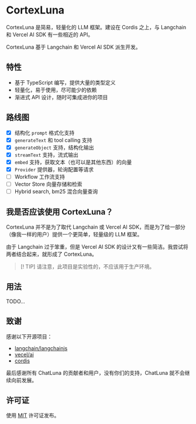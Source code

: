 # CortexLuna

CortexLuna 是简易，轻量化的 LLM 框架。建设在 Cordis 之上，与 Langchain 和 Vercel AI SDK 有一些相近的 API。

CortexLuna 基于 Langchain 和 Vercel AI SDK 派生开发。

## 特性

* 基于 TypeScript 编写，提供大量的类型定义
* 轻量化，易于使用，尽可能少的依赖
* 渐进式 API 设计，随时可集成进你的项目

## 路线图

* [x] 结构化 `prompt` 格式化支持
* [x] `generateText` 和 tool calling 支持
* [x] `generateObject` 支持，结构化输出
* [x] `streamText` 支持，流式输出
* [x] `embed` 支持，获取文本（也可以是其他东西）的向量
* [x] `Provider` 提供器，轮询配置等请求
* [ ] Workflow 工作流支持
* [ ] Vector Store 向量存储和检索
* [ ] Hybrid search, bm25 混合向量查询

## 我是否应该使用 CortexLuna？

CortexLuna 并不是为了取代 Langchain 或 Vercel AI SDK，而是为了给一部分（像我一样的用户）提供一个更简单，轻量级的 LLM 框架。

由于 Langchain 过于笨重，但是 Vercel AI SDK 的设计又有一些简洁。我尝试将两者结合起来，就形成了 CortexLuna。

> [! TIP]
> 请注意，此项目是实验性的，不应该用于生产环境。

## 用法

TODO...

## 致谢

感谢以下开源项目：

* [langchain/langchainjs](https://github.com/langchain-ai/langchainjs)
* [vecel/ai](https://github.com/vercel)
* [cordis](https://github.com/cordiverse/cordis)

最后感谢所有 ChatLuna 的贡献者和用户，没有你们的支持，ChatLuna 就不会继续向前发展。

## 许可证

使用 [MIT](./LICENSE) 许可证发布。
